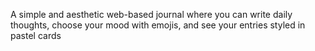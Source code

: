 A simple and aesthetic web-based journal where you can write daily thoughts, choose your mood with emojis, and see your entries styled in pastel cards
